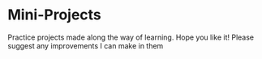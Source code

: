 # Mini-Projects
Practice projects made along the way of learning.
Hope you like it!
Please suggest any improvements I can make in them
